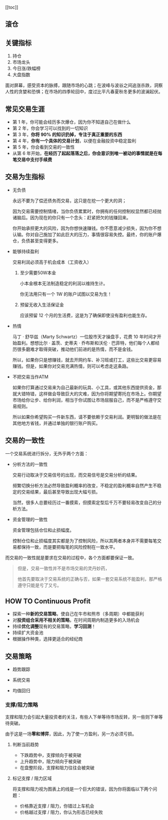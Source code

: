 [[toc]]

## 滚仓



## 关键指标

1. 持仓
2. 市场龙头
3. 今日涨/跌幅榜
4. 大盘指数

面对屏幕，感受资本的脉搏，跟随市场的心跳；在波峰与波谷之间追涨杀跌，洞察人性的贪婪和恐惧；在市场的四季轮回中，度过比平凡春夏秋冬更多的波澜起伏。





## 常见交易生涯

- 第 1 年，你可能会经历多次爆仓，因为你不知道自己在做什么
- 第 2 年，你会学习可以找到的一切知识
- 第 3 年，**你将 90% 的知识扔掉，专注于真正重要的东西**
- 第 4 年，**你有一个具体的交易计划**，以便在金融投资中稳定盈利
- 第 5 年，你会看到交易的一致性
- 从第 6 年开始，**在经历了起起落落之后，你会意识到唯一被动的事情就是在每笔交易中支付手续费**





## 交易为生指标

- 无负债

  永远不要为了偿还债务而交易，这只是在挖一个更大的洞；

  因为交易需要控制情绪，当你负债累累时，你拥有的任何控制权显然都已经抛诸脑后。因为现在的你只有一个念头：赶紧把欠的钱赚回来。

  你开始承担更大的风险，因为你想快速赚钱。你不愿意减少损失，因为你不想认输。你对自己施加了如此巨大的压力，事情很容易失控。最终，你的账户爆仓，负债甚至变得更多。

- 能够持续盈利

  交易利润必须高于机会成本（工资收入）

  1. 至少需要50W本金

     小本金根本无法制造稳定的利润以维持生计。

     你无法用只有一个 1W 的账户试图以交易为生！

  2. 预留无收入生活保证金

     应该预留 12 个月的生活费，这是为了确保即使没有盈利也能生存。

- 热情

  马丁 · 舒华兹（Marty Schwartz）一位股市天才操盘手，花费 10 年时间才开始盈利。想想比尔 · 盖茨、史蒂夫 · 乔布斯和沃伦 · 巴菲特，他们每个人都经历很多磨难才取得突破，推动他们前进的是热情，而不是金钱。

  所以，如果你只是想赚钱，就去开网约车、补习班或打工，这些比交易更容易赚钱。但是，如果你对交易充满热情，则可以考虑走这条路。

- 不把交易当作ATM

  如果你打算通过交易来为自己最新的玩具、小工具，或其他东西提供资金，那就大错特错，这样做会导致巨大的灾难，因为你将期望寄托在市场上。你期望市场给你让步、给你利润，相当于你试图让市场屈服自己，而不是严格遵守交易规则。

  所以如果你希望购买一件新东西，请不要依赖于交易利润。更明智的做法是在其他地方省钱，并通过单独的银行账户购买。





## 交易的一致性

一个交易系统进行拆分，无外乎两个方面：

- 分析方法的一致性

  交易行动取决于交易信号的出现，而交易信号是交易分析的结果。

  频繁切换分析方法必然导致盈利概率的改变，不稳定的盈利概率自然产生不稳定的交易结果，最后甚至导致出现大幅亏损。

  当然，很多人总要经历过一番摸索，但摸索定型后千万不要轻易改变自己的分析方法。

- 资金管理的一致性

  资金管理包括仓位和止损幅度。

  控制仓位和止损幅度其实都是为了控制风险，所以其两者本身并不需要每笔交易都保持一致，而是要把每笔的风险控制在一致水平。

而交易的一致性就是要求在交易的过程中，各个方面都要保证一致。

> 但是，交易一致性并不是市场交易的灵丹妙药，
>
> 他首先要取决于交易系统的正确与否，如果一套交易系统不能盈利，那严格遵守只能是亏了又亏。



## HOW TO Continuous Profit

- 探索一种**新的交易策略**，使自己在牛市和熊市（多周期）中都能获利
- 对**投资组合采用不相关的策略**，在时间周期内制造更多的入场机会
- 持续**优化调整**现有的交易策略，**学习回测**！
- 持续扩大资金池
- 根据操作种类，选择更适合的经纪商





## 交易策略

- 趋势跟踪

- 系统交易

- 均值回归

### 支撑/阻力策略

支撑和阻力会引起大量投资者的关注，有些人下单等待市场反转，另一些则下单等待突破。

由于这是一场**零和博弈**，因此，为了使一方盈利，另一方必须亏损。

1. 判断当前趋势

   - 下跌趋势中，支撑倾向于被突破
   - 上升趋势中，阻力倾向于被突破
   - 在盘整阶段，支撑和阻力往往会被突破

2. 标记支撑 / 阻力区域

   将支撑和阻力视为图表上的线是一个巨大的错误，因为你将面临以下两个问题：

   - 价格靠近支撑 / 阻力，你错过上车机会
   - 价格越过支撑 / 阻力，你认为形态已经失败

















